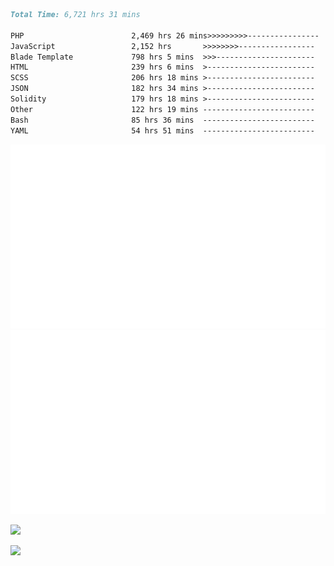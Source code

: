 <!--START_SECTION:waka-->

```markdown
Total Time: 6,721 hrs 31 mins

PHP                        2,469 hrs 26 mins>>>>>>>>>----------------   36.08 %
JavaScript                 2,152 hrs       >>>>>>>>-----------------   31.44 %
Blade Template             798 hrs 5 mins  >>>----------------------   11.66 %
HTML                       239 hrs 6 mins  >------------------------   03.49 %
SCSS                       206 hrs 18 mins >------------------------   03.01 %
JSON                       182 hrs 34 mins >------------------------   02.67 %
Solidity                   179 hrs 18 mins >------------------------   02.62 %
Other                      122 hrs 19 mins -------------------------   01.79 %
Bash                       85 hrs 36 mins  -------------------------   01.25 %
YAML                       54 hrs 51 mins  -------------------------   00.80 %
```

<!--END_SECTION:waka-->

![](https://raw.githubusercontent.com/DrMaxis/github-stats-transparent/output/generated/overview.svg)
![](https://raw.githubusercontent.com/DrMaxis/github-stats-transparent/output/generated/languages.svg)

![](https://git-readme-stats-drmaxis-projects.vercel.app/api?username=drmaxis&show_icons=true&theme=outrun&count_private=true&show=reviews,discussions_started,discussions_answered,prs_merged,prs_merged_percentage&custom_title=2024%20Github%20Rank)
 
<a href="https://count.getloli.com/"><img src="https://count.getloli.com/get/@:maxis-the-alchemist?theme=rule34"></a>
<!-- https://count.getloli.com/get/@alchemist?theme=rule34 -->
<br>
